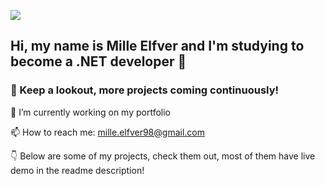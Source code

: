 ![](https://komarev.com/ghpvc/?username=Milles98&color=blueviolet)

## Hi, my name is Mille Elfver and I'm studying to become a .NET developer 👋

### 🔭 Keep a lookout, more projects coming continuously!

🔧 I’m currently working on my portfolio

📫 How to reach me: mille.elfver98@gmail.com

👇 Below are some of my projects, check them out, most of them have live demo in the readme description!
<!--
**Milles98/Milles98** is a ✨ _special_ ✨ repository because its `README.md` (this file) appears on your GitHub profile.

Here are some ideas to get you started:

- 🔭 I’m currently working on ...
- 👯 I’m looking to collaborate on ...
- 🤔 I’m looking for help with ...
- 💬 Ask me about ...
- 😄 Pronouns: ...
-->
